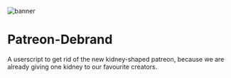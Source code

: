 ![banner](https://z2r-yt.github.io/Patreon-Debrand/src/banner.png) <br />

# Patreon-Debrand
A userscript to get rid of the new kidney-shaped patreon, because we are already giving one kidney to our favourite creators.
